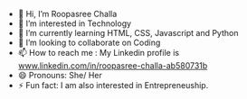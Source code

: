 - 👋 Hi, I’m Roopasree Challa
- 👀 I’m interested in Technology
- 🌱 I’m currently learning HTML, CSS, Javascript and Python
- 💞️ I’m looking to collaborate on Coding
- 📫 How to reach me : My Linkedin profile is www.linkedin.com/in/roopasree-challa-ab580731b
- 😄 Pronouns: She/ Her
- ⚡ Fun fact: I am also interested in Entrepreneuship.

<!---
Roopasree-git/Roopasree-git is a ✨ special ✨ repository because its `README.md` (this file) appears on your GitHub profile.
You can click the Preview link to take a look at your changes.
--->
